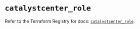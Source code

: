 # `catalystcenter_role`

Refer to the Terraform Registry for docs: [`catalystcenter_role`](https://registry.terraform.io/providers/ciscodevnet/catalystcenter/0.4.0/docs/resources/role).
